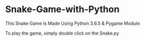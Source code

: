 # Snake-Game-with-Python
This Snake Game Is Made Using Python 3.6.5 &amp; Pygame Module

To play the game, simply double click on the Snake.py


